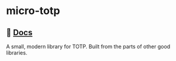 # micro-totp

## 📁 [Docs](https://placemark.github.io/micro-totp/)

A small, modern library for TOTP. Built from the parts of other good
libraries.
